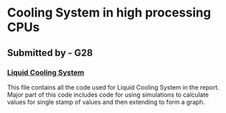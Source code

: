  # Cooling System in high processing CPUs
 
 ## Submitted by - G28

### [Liquid Cooling System](./LiquidCoolingGraphs.mlx)
This file contains all the code used for Liquid Cooling System in the report.
Major part of this code includes code for using simulations to calculate values for single stamp of values and then extending to form a graph.
